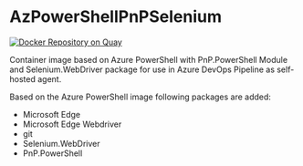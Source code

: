 # AzPowerShellPnPSelenium
[![Docker Repository on Quay](https://quay.io/repository/hoppalazi/azpowershellpnpselenium/status "Docker Repository on Quay")](https://quay.io/repository/hoppalazi/azpowershellpnpselenium)

Container image based on Azure PowerShell with PnP.PowerShell Module and Selenium.WebDriver package for use in Azure DevOps Pipeline as self-hosted agent.

Based on the Azure PowerShell image following packages are added:
 - Microsoft Edge
 - Microsoft Edge Webdriver
 - git
 - Selenium.WebDriver
 - PnP.PowerShell
